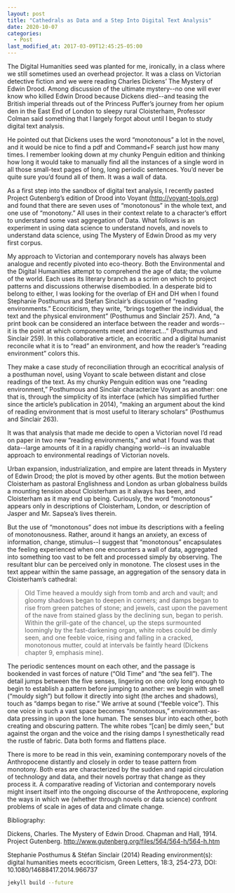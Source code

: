 ```yaml
---
layout: post
title: "Cathedrals as Data and a Step Into Digital Text Analysis"
date: 2020-10-07
categories:
  - Post
last_modified_at: 2017-03-09T12:45:25-05:00
---
```

The Digital Humanities seed was planted for me, ironically, in a class where we still sometimes used an overhead projector. It was a class on Victorian detective fiction and we were reading Charles Dickens’ The Mystery of Edwin Drood. Among discussion of the ultimate mystery--no one will ever know who killed Edwin Drood because Dickens died--and teasing the British imperial threads out of the Princess Puffer’s journey from her opium den in the East End of London to sleepy rural Cloisterham, Professor Colman said something that I largely forgot about until I began to study digital text analysis. 

He pointed out that Dickens uses the word “monotonous” a lot in the novel, and it would be nice to find a pdf and Command+F search just how many times. I remember looking down at my chunky Penguin edition and thinking how long it would take to manually find all the instances of a single word in all those small-text pages of long, long periodic sentences. You’d never be quite sure you’d found all of them. It was a wall of data.

As a first step into the sandbox of digital text analysis, I recently pasted Project Gutenberg’s edition of Drood into Voyant (http://voyant-tools.org) and found that there are seven uses of “monotonous” in the whole text, and one use of “monotony.” All uses in their context relate to a character’s effort to understand some vast aggregation of Data. What follows is an experiment in using data science to understand novels, and novels to understand data science, using The Mystery of Edwin Drood as my very first corpus.

My approach to Victorian and contemporary novels has always been analogue and recently pivoted into eco-theory. Both the Environmental and the Digital Humanities attempt to comprehend the age of data; the volume of the world. Each uses its literary branch as a scrim on which to project patterns and discussions otherwise disembodied. In a desperate bid to belong to either, I was looking for the overlap of EH and DH when I found Stephanie Posthumus and Stefan Sinclair’s discussion of “reading environments.” Ecocriticism, they write, “brings together the individual, the text and the physical environment” (Posthumus and Sinclair 257). And, “a print book can be considered an interface between the reader and words--it is the point at which components meet and interact…” (Posthumus and Sinclair 259). In this collaborative article, an ecocritic and a digital humanist reconcile what it is to “read” an environment, and how the reader’s “reading environment” colors this. 

They make a case study of reconciliation through an ecocritical analysis of a posthuman novel, using Voyant to scale between distant and close readings of the text. As my chunky Penguin edition was one “reading environment,” Posthumous and Sinclair characterize Voyant as another: one that is, through the simplicity of its interface (which has simplified further since the article’s publication in 2014), “making an argument about the kind of reading environment that is most useful to literary scholars” (Posthumus and Sinclair 263).

It was that analysis that made me decide to open a Victorian novel I’d read on paper in two new “reading environments,” and what I found was that data--large amounts of it in a rapidly changing world--is an invaluable approach to environmental readings of Victorian novels. 

Urban expansion, industrialization, and empire are latent threads in Mystery of Edwin Drood; the plot is moved by other agents. But the motion between Cloisterham as pastoral Englishness and London as urban globalness builds a mounting tension about Cloisterham as it always has been, and Cloisterham as it may end up being. Curiously, the word “monotonous” appears only in descriptions of Cloisterham, London, or description of Jasper and Mr. Sapsea’s lives therein. 

But the use of “monotonous” does not imbue its descriptions with a feeling of monotonousness. Rather, around it hangs an anxiety, an excess of information, change, stimulus--I suggest that “monotonous” encapsulates the feeling experienced when one encounters a wall of data, aggregated into something too vast to be felt and processed simply by observing. The resultant blur can be perceived only in monotone. The closest uses in the text appear within the same passage, an aggregation of the sensory data in Cloisterham’s cathedral: 

> Old Time heaved a mouldy sigh from tomb and arch and vault; and gloomy shadows began to deepen in corners; and damps began to rise from green patches of stone; and jewels, cast upon the pavement of the nave from stained glass by the declining sun, began to perish.  Within the grill-gate of the chancel, up the steps surmounted loomingly by the fast-darkening organ, white robes could be dimly seen, and one feeble voice, rising and falling in a cracked, monotonous mutter, could at intervals be faintly heard  (Dickens chapter 9, emphasis mine).

The periodic sentences mount on each other, and the passage is bookended in vast forces of nature (“Old Time” and “the sea fell”). The detail jumps between the five senses, lingering on one only long enough to begin to establish a pattern before jumping to another: we begin with smell (“mouldy sigh”) but follow it directly into sight (the arches and shadows), touch as “damps began to rise.” We arrive at sound (“feeble voice”). This one voice in such a vast space becomes “monotonous,” environment-as-data pressing in upon the lone human. The senses blur into each other, both creating and obscuring pattern. The white robes “[can] be dimly seen,” but against the organ and the voice and the rising damps I synesthetically read the rustle of fabric. Data both forms and flattens place.

There is more to be read in this vein, examining contemporary novels of the Anthropocene distantly and closely in order to tease pattern from monotony. Both eras are characterized by the sudden and rapid circulation of technology and data, and their novels portray that change as they process it. A comparative reading of Victorian and contemporary novels might insert itself into the ongoing discourse of the Anthropocene, exploring the ways in which we (whether through novels or data science) confront problems of scale in ages of data and climate change.

				
Bibliography: 	


Dickens, Charles. The Mystery of Edwin Drood. Chapman and Hall, 1914. Project Gutenberg. http://www.gutenberg.org/files/564/564-h/564-h.htm

Stephanie Posthumus & Stéfan Sinclair (2014) Reading environment(s): digital humanities meets ecocriticism, Green Letters, 18:3, 254-273, DOI: 10.1080/14688417.2014.966737 



```bash
jekyll build --future
```
